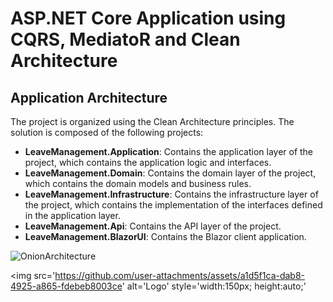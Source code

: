 # ASP.NET Core Application using CQRS, MediatoR and Clean Architecture

## Application Architecture

The project is organized using the Clean Architecture principles. The solution is composed of the following projects:

- **LeaveManagement.Application**: Contains the application layer of the project, which contains the application logic and interfaces.
- **LeaveManagement.Domain**: Contains the domain layer of the project, which contains the domain models and business rules.
- **LeaveManagement.Infrastructure**: Contains the infrastructure layer of the project, which contains the implementation of the interfaces defined in the application layer.
- **LeaveManagement.Api**: Contains the API layer of the project.
- **LeaveManagement.BlazorUI**: Contains the Blazor client application.

![OnionArchitecture](https://github.com/user-attachments/assets/a1d5f1ca-dab8-4925-a865-fdebeb8003ce)

<img src='https://github.com/user-attachments/assets/a1d5f1ca-dab8-4925-a865-fdebeb8003ce' alt='Logo' style='width:150px; height:auto;'
